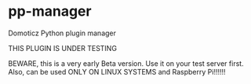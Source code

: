 # pp-manager
Domoticz Python plugin manager

THIS PLUGIN IS UNDER TESTING

BEWARE, this is a very early Beta version. Use it on your test server first.
 Also, can be used ONLY ON LINUX SYSTEMS and Raspberry Pi!!!!!!
